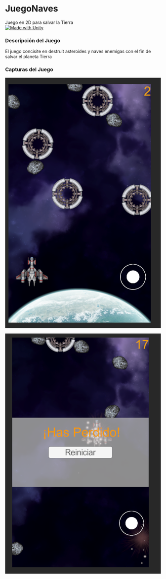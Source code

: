 # JuegoNaves
Juego en 2D para salvar la Tierra </br>
[![Made with Unity](https://img.shields.io/badge/Made%20with-Unity-57b9d3.svg?style=plastic&logo=unity)](https://unity3d.com)

### Descripción del Juego
El juego concisite en destruit asteroides y naves enemigas con el fin de salvar el planeta Tierra

### Capturas del Juego
![Alt text](https://github.com/Marco0705/JuegoNaves/blob/main/screenshots_images/1.png?raw=true)

![Alt text](https://github.com/Marco0705/JuegoNaves/blob/main/screenshots_images/2.png?raw=true)



